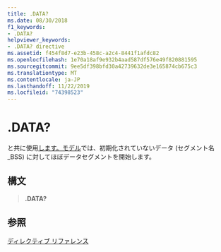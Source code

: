 ```yaml
---
title: .DATA?
ms.date: 08/30/2018
f1_keywords:
- .DATA?
helpviewer_keywords:
- .DATA? directive
ms.assetid: f454f8d7-e23b-458c-a2c4-8441f1afdc82
ms.openlocfilehash: 1e70a18af9e932b4aad587df576e49f820881595
ms.sourcegitcommit: 9ee5df398bfd30a42739632de3e165874cb675c3
ms.translationtype: MT
ms.contentlocale: ja-JP
ms.lasthandoff: 11/22/2019
ms.locfileid: "74398523"
---
```

# <a name="data"></a>.DATA?

と共に使用[します。モデル](../../assembler/masm/dot-model.md)では、初期化されていないデータ (セグメント名 _BSS) に対してほぼデータセグメントを開始します。

## <a name="syntax"></a>構文

> **.DATA?**

## <a name="see-also"></a>参照

[ディレクティブ リファレンス](../../assembler/masm/directives-reference.md)

